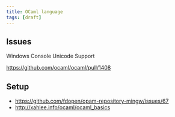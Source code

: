 ```yaml
---
title: OCaml language
tags: [draft]
---
```


## Issues

Windows Console Unicode Support

<https://github.com/ocaml/ocaml/pull/1408>

## Setup

- <https://github.com/fdopen/opam-repository-mingw/issues/67>
- <http://xahlee.info/ocaml/ocaml_basics>
